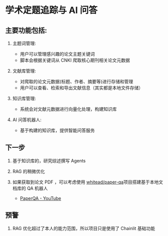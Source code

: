 # 学术定题追踪与 AI 问答

## 主要功能包括:

1. 主题词管理:
    - 用户可以管理感兴趣的论文主题关键词
    - 脚本会根据关键词从 CNKI 爬取核心期刊相关论文元数据

2. 文献库管理:
    - 对爬取的论文元数据(标题、作者、摘要等)进行存储和管理
    - 用户可以查看、检索和导出文献信息（其实都是本地文件存储）

3. 知识库管理:
    - 系统会对文献元数据进行向量化处理，构建知识库

4. AI 问答机器人:
    - 基于构建的知识库，提供智能问答服务

## 下一步

1. 基于知识库的，研究综述撰写 Agents
   
2. RAG 的稍微优化
3. 如果获取到论文 PDF ，可以考虑使用 [whitead/paper-qa](https://github.com/whitead/paper-qa)项目搭建基于本地文档库的 QA 机器人
   - [PaperQA - YouTube](https://www.youtube.com/watch?v=-o5_HMBq5ys)

## 预警

1. RAG 优化超过了本人的能力范围，所以项目只是使用了 Chainlit 基础功能